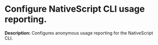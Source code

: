 # Configure NativeScript CLI usage reporting.

**Description:** Configures anonymous usage reporting for the NativeScript CLI.

